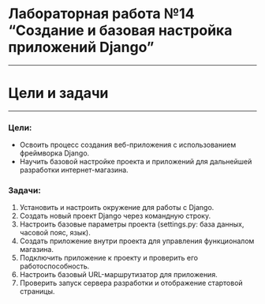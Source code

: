 # Лабораторная работа №14 “Создание и базовая настройка приложений Django”
---

# Цели и задачи

---

### Цели:

- Освоить процесс создания веб-приложения с использованием фреймворка Django.
- Научить базовой настройке проекта и приложений для дальнейшей разработки интернет-магазина.

### Задачи:

1. Установить и настроить окружение для работы с Django.
2. Создать новый проект Django через командную строку.
3. Настроить базовые параметры проекта (settings.py: база данных, часовой пояс, язык).
4. Создать приложение внутри проекта для управления функционалом магазина.
5. Подключить приложение к проекту и проверить его работоспособность.
6. Настроить базовый URL-маршрутизатор для приложения.
7. Проверить запуск сервера разработки и отображение стартовой страницы.
